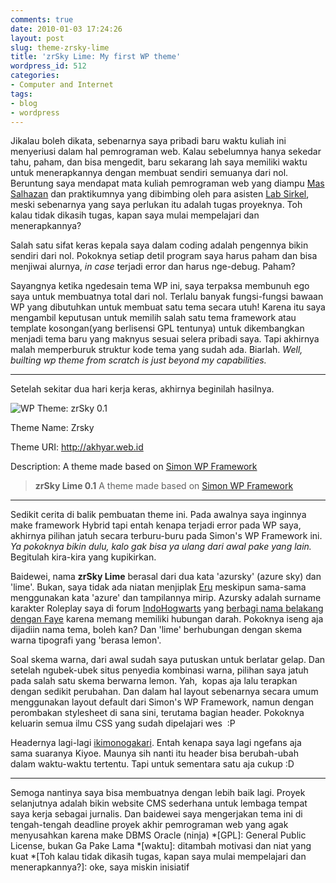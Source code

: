 ```yaml
---
comments: true
date: 2010-01-03 17:24:26
layout: post
slug: theme-zrsky-lime
title: 'zrSky Lime: My first WP theme'
wordpress_id: 512
categories:
- Computer and Internet
tags:
- blog
- wordpress
---
```


Jikalau boleh dikata, sebenarnya saya pribadi baru waktu kuliah ini menyeriusi dalam hal pemrograman web. Kalau sebelumnya hanya sekedar tahu, paham, dan bisa mengedit, baru sekarang lah saya memiliki waktu untuk menerapkannya dengan membuat sendiri semuanya dari nol. Beruntung saya mendapat mata kuliah pemrograman web yang diampu [Mas Salhazan](http://salhazan.com) dan praktikumnya yang dibimbing oleh para asisten [Lab Sirkel](http://sirkel.informatics.uii.ac.id), meski sebenarnya yang saya perlukan itu adalah tugas proyeknya. Toh kalau tidak dikasih tugas, kapan saya mulai mempelajari dan menerapkannya?

<!-- more -->

Salah satu sifat keras kepala saya dalam coding adalah pengennya bikin sendiri dari nol. Pokoknya setiap detil program saya harus paham dan bisa menjiwai alurnya, _in case_ terjadi error dan harus nge-debug. Paham?

Sayangnya ketika ngedesain tema WP ini, saya terpaksa membunuh ego saya untuk membuatnya total dari nol. Terlalu banyak fungsi-fungsi bawaan WP yang dibutuhkan untuk membuat satu tema secara utuh! Karena itu saya mengambil keputusan untuk memilih salah satu tema framework atau template kosongan(yang berlisensi GPL tentunya) untuk dikembangkan menjadi tema baru yang maknyus sesuai selera pribadi saya. Tapi akhirnya malah memperburuk struktur kode tema yang sudah ada. Biarlah. _Well, builting wp theme from scratch is just beyond my capabilities._



* * *

Setelah sekitar dua hari kerja keras, akhirnya beginilah hasilnya.


![WP Theme: zrSky 0.1](http://img301.imageshack.us/img301/6235/zrsky01.jpg)





Theme Name: Zrsky




Theme URI: http://akhyar.web.id




Description: A theme made based on <a href="http://simonwebdesign.com">Simon WP Framework</a>




> 

> 
> **zrSky Lime 0.1**
A theme made based on [Simon WP Framework](http://simonwebdesign.com)




* * *



Sedikit cerita di balik pembuatan theme ini. Pada awalnya saya inginnya make framework Hybrid tapi entah kenapa terjadi error pada WP saya, akhirnya pilihan jatuh secara terburu-buru pada Simon's WP Framework ini. _Ya pokoknya bikin dulu, kalo gak bisa ya ulang dari awal pake yang lain._ Begitulah kira-kira yang kupikirkan.

Baidewei, nama **zrSky Lime** berasal dari dua kata 'azursky' (azure sky) dan 'lime'. Bukan, saya tidak ada niatan menjiplak [Eru](http://azureru.com) meskipun sama-sama menggunakan kata 'azure' dan tampilannya mirip. Azursky adalah surname karakter Roleplay saya di forum [IndoHogwarts](http://indohogwarts.co.nr) yang [berbagi nama belakang dengan Faye](http://d3wdr0p.com/2009/11/the-fairy-of-fair-blue-sky/) karena memang memiliki hubungan darah. Pokoknya iseng aja dijadiin nama tema, boleh kan? Dan 'lime' berhubungan dengan skema warna tipografi yang 'berasa lemon'.

Soal skema warna, dari awal sudah saya putuskan untuk berlatar gelap. Dan setelah ngubek-ubek situs penyedia kombinasi warna, pilihan saya jatuh pada salah satu skema berwarna lemon. Yah,  kopas aja lalu terapkan dengan sedikit perubahan. Dan dalam hal layout sebenarnya secara umum menggunakan layout default dari Simon's WP Framework, namun dengan perombakan stylesheet di sana sini, terutama bagian header. Pokoknya keluarin semua ilmu CSS yang sudah dipelajari wes  :P

Headernya lagi-lagi [ikimonogakari](http://id.wikipedia.org/wiki/Ikimono-gakari). Entah kenapa saya lagi ngefans aja sama suaranya Kiyoe. Maunya sih nanti itu header bisa berubah-ubah dalam waktu-waktu tertentu. Tapi untuk sementara satu aja cukup :D



* * *

Semoga nantinya saya bisa membuatnya dengan lebih baik lagi. Proyek selanjutnya adalah bikin website CMS sederhana untuk lembaga tempat saya kerja sebagai jurnalis. Dan baidewei saya mengerjakan tema ini di tengah-tengah deadline proyek akhir pemrograman web yang agak menyusahkan karena make DBMS Oracle (ninja)
  *[GPL]: General Public License, bukan Ga Pake Lama
  *[waktu]: ditambah motivasi dan niat yang kuat
  *[Toh kalau tidak dikasih tugas, kapan saya mulai mempelajari dan menerapkannya?]: oke, saya miskin inisiatif
